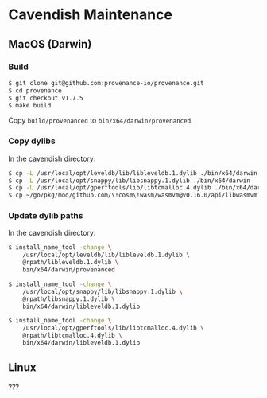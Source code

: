 # Cavendish Maintenance

## MacOS (Darwin)

### Build

```sh
$ git clone git@github.com:provenance-io/provenance.git
$ cd provenance
$ git checkout v1.7.5
$ make build
```

Copy `build/provenanced` to `bin/x64/darwin/provenanced`.

### Copy dylibs

In the cavendish directory:

```sh
$ cp -L /usr/local/opt/leveldb/lib/libleveldb.1.dylib ./bin/x64/darwin
$ cp -L /usr/local/opt/snappy/lib/libsnappy.1.dylib ./bin/x64/darwin
$ cp -L /usr/local/opt/gperftools/lib/libtcmalloc.4.dylib ./bin/x64/darwin
$ cp ~/go/pkg/mod/github.com/\!cosm\!wasm/wasmvm@v0.16.0/api/libwasmvm.dylib ./bin/x64/darwin
```

### Update dylib paths

In the cavendish directory:

```sh
$ install_name_tool -change \
    /usr/local/opt/leveldb/lib/libleveldb.1.dylib \
    @rpath/libleveldb.1.dylib \
    bin/x64/darwin/provenanced

$ install_name_tool -change \
    /usr/local/opt/snappy/lib/libsnappy.1.dylib \
    @rpath/libsnappy.1.dylib \
    bin/x64/darwin/libleveldb.1.dylib

$ install_name_tool -change \
    /usr/local/opt/gperftools/lib/libtcmalloc.4.dylib \
    @rpath/libtcmalloc.4.dylib \
    bin/x64/darwin/libleveldb.1.dylib
```

## Linux

???
